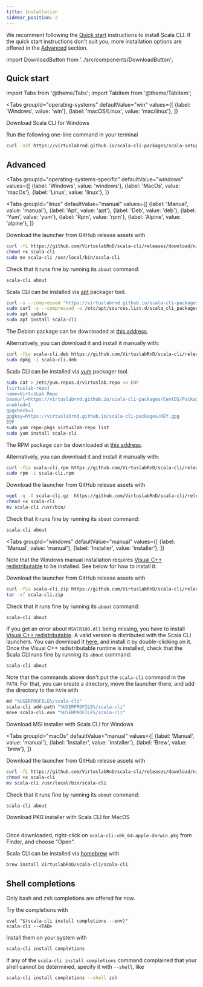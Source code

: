 ```yaml
---
title: Installation
sidebar_position: 2
---
```


We recomment following the [Quick start](#quick-start) instructions
to install Scala CLI. If the quick start instructions don't suit you,
more installation options are offered in the [Advanced](#advanced) section.

import DownloadButton from '../src/components/DownloadButton';

## Quick start

import Tabs from '@theme/Tabs';
import TabItem from '@theme/TabItem';

<Tabs 
    groupId="operating-systems"
    defaultValue="win"
   values={[
    {label: 'Windows', value: 'win'},
    {label: 'macOS/Linux', value: 'mac/linux'},
  ]}
>
<TabItem value="win">

Download Scala CLI for Windows
<DownloadButton desc= 'Scala CLI for Windows' href='https://github.com/VirtuslabRnD/scala-cli/releases/download/nightly/scala-cli-x86_64-pc-win32.msi'></DownloadButton>
</TabItem>
<TabItem value="mac/linux">

Run the following one-line command in your terminal

```bash
curl -sSf https://virtuslabrnd.github.io/scala-cli-packages/scala-setup.sh | sh
```
</TabItem>
</Tabs>

## Advanced

<Tabs
groupId="operating-systems-specific"
defaultValue="windows"
values={[
{label: 'Windows', value: 'windows'},
{label: 'MacOs', value: 'macOs'},
{label: 'Linux', value: 'linux'},
]}
>
<TabItem value="linux">

<Tabs
groupId="linux"
defaultValue="manual"
values={[
{label: 'Manual', value: 'manual'},
{label: 'Apt', value: 'apt'},
{label: 'Deb', value: 'deb'},
{label: 'Yum', value: 'yum'},
{label: 'Rpm', value: 'rpm'},
{label: 'Alpine', value: 'alpine'},
]}
>
<TabItem value="manual">

Download the launcher from GitHub release assets with
```bash
curl -fL https://github.com/VirtuslabRnD/scala-cli/releases/download/nightly/scala-cli-x86_64-pc-linux.gz | gzip -d > scala-cli
chmod +x scala-cli
sudo mv scala-cli /usr/local/bin/scala-cli
```

Check that it runs fine by running its `about` command:
```bash
scala-cli about
```
</TabItem>

<TabItem value="apt">

Scala CLI can be installed via [apt](https://wiki.debian.org/Apt) packager tool.

```bash
curl -s --compressed "https://virtuslabrnd.github.io/scala-cli-packages/KEY.gpg" | sudo apt-key add -
sudo curl -s --compressed -o /etc/apt/sources.list.d/scala_cli_packages.list "https://virtuslabrnd.github.io/scala-cli-packages/debian/scala_cli_packages.list"
sudo apt update
sudo apt install scala-cli
```
</TabItem>

<TabItem value="deb">

The Debian package can be downloaded at [this address](https://github.com/VirtuslabRnD/scala-cli/releases/download/nightly/scala-cli-x86_64-pc-linux.deb).

Alternatively, you can download it and install it manually with:

```bash
curl -fLo scala-cli.deb https://github.com/VirtuslabRnD/scala-cli/releases/download/nightly/scala-cli-x86_64-pc-linux.deb
sudo dpkg -i scala-cli.deb
```
</TabItem>

<TabItem value="yum">

Scala CLI can be installed via [yum](http://yum.baseurl.org) packager tool.

```bash
sudo cat > /etc/yum.repos.d/virtuslab.repo << EOF
[virtuslab-repo]
name=VirtusLab Repo
baseurl=https://virtuslabrnd.github.io/scala-cli-packages/CentOS/Packages
enabled=1
gpgcheck=1
gpgkey=https://virtuslabrnd.github.io/scala-cli-packages/KEY.gpg
EOF
sudo yum repo-pkgs virtuslab-repo list
sudo yum install scala-cli    
```
</TabItem>
<TabItem value="rpm">

The RPM package can be downloaded at [this address](https://github.com/VirtuslabRnD/scala-cli/releases/download/nightly/scala-cli-x86_64-pc-linux.rpm).

Alternatively, you can download it and install it manually with:
```bash
curl -fLo scala-cli.rpm https://github.com/VirtuslabRnD/scala-cli/releases/download/nightly/scala-cli-x86_64-pc-linux.rpm
sudo rpm -i scala-cli.rpm
```
</TabItem>
<TabItem value="alpine">

Download the launcher from GitHub release assets with

```bash
wget -q -O scala-cli.gz  https://github.com/VirtuslabRnD/scala-cli/releases/download/nightly/scala-cli-x86_64-pc-linux-static.gz && gunzip scala-cli.gz
chmod +x scala-cli
mv scala-cli /usr/bin/
```

Check that it runs fine by running its `about` command:
```bash
scala-cli about
```
</TabItem>
</Tabs>

</TabItem>
<TabItem value="windows">

<Tabs
groupId="windows"
defaultValue="manual"
values={[
{label: 'Manual', value: 'manual'},
{label: 'Installer', value: 'installer'},
]}
>

<TabItem value="manual">

Note that the Windows manual installation requires [Visual C++ redistributable](https://support.microsoft.com/en-us/topic/the-latest-supported-visual-c-downloads-2647da03-1eea-4433-9aff-95f26a218cc0)
to be installed. See below for how to install it.

Download the launcher from GitHub release assets with
```bash
curl -fLo scala-cli.zip https://github.com/VirtuslabRnD/scala-cli/releases/download/nightly/scala-cli-x86_64-pc-win32.zip
tar -xf scala-cli.zip
```

Check that it runs fine by running its `about` command:
```bash
scala-cli about
```

If you get an error about `MSVCR100.dll` being missing, you have to install
[Visual C++ redistributable](https://support.microsoft.com/en-us/topic/the-latest-supported-visual-c-downloads-2647da03-1eea-4433-9aff-95f26a218cc0). A valid version is distributed with the Scala CLI launchers.
You can download it [here](https://github.com/VirtuslabRnD/scala-cli/releases/download/nightly/vc_redist.x64.exe),
and install it by double-clicking on it. Once the Visual C++ redistributable runtime is installed,
check that the Scala CLI runs fine by running its `about` command:
```bash
scala-cli about
```

Note that the commands above don't put the `scala-cli` command in the `PATH`. For that, you can create a directory, move the
launcher there, and add the directory to the `PATH` with
```bash
md "%USERPROFILE%/scala-cli"
scala-cli add-path "%USERPROFILE%/scala-cli"
move scala-cli.exe "%USERPROFILE%/scala-cli"
```
</TabItem>
<TabItem value="installer">

Download MSI installer with Scala CLI for Windows
<DownloadButton desc= 'Scala CLI for Windows' href='https://github.com/VirtuslabRnD/scala-cli/releases/download/nightly/scala-cli-x86_64-pc-win32.msi'></DownloadButton>
</TabItem>
</Tabs>

</TabItem>
<TabItem value="macOs">

<Tabs
groupId="macOs"
defaultValue="manual"
values={[
{label: 'Manual', value: 'manual'},
{label: 'Installer', value: 'installer'},
{label: 'Brew', value: 'brew'},
]}
>
<TabItem value="manual">

Download the launcher from GitHub release assets with
```bash
curl -fL https://github.com/VirtuslabRnD/scala-cli/releases/download/nightly/scala-cli-x86_64-apple-darwin.gz | gzip -d > scala-cli
chmod +x scala-cli
mv scala-cli /usr/local/bin/scala-cli
```

Check that it runs fine by running its `about` command:
```bash
scala-cli about
```
</TabItem>
<TabItem value="installer">

Download PKG installer with Scala CLI for MacOS
<DownloadButton desc= 'Scala CLI for MacOS' href='https://github.com/VirtuslabRnD/scala-cli/releases/download/nightly/scala-cli-x86_64-apple-darwin.pkg'></DownloadButton>
<br/>
<br/>

Once downloaded, right-click on `scala-cli-x86_64-apple-darwin.pkg` from Finder, and choose "Open".
</TabItem>
<TabItem value="brew">

Scala CLI can be installed via [homebrew](https://brew.sh) with

```bash
brew install VirtuslabRnD/scala-cli/scala-cli 
```
</TabItem>
</Tabs>

</TabItem>
</Tabs>

## Shell completions

Only bash and zsh completions are offered for now.

Try the completions with
```
eval "$(scala-cli install completions --env)"
scala-cli --<TAB>
```

Install them on your system with
```bash
scala-cli install completions
```

If any of the `scala-cli install completions` command complained that your shell cannot be determined, specify it
with `--shell`, like
```bash
scala-cli install completions --shell zsh
```
